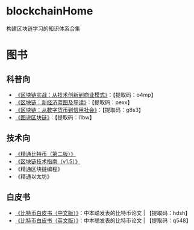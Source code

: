 # blockchainHome
构建区块链学习的知识体系合集

# 图书
## 科普向
- [《区块链实战：从技术创新到商业模式》](https://pan.baidu.com/s/1bRNKKNSMf9PiHnQFnT70ug)：【提取码：o4mp】
- [《区块链：新经济蓝图及导读》](https://pan.baidu.com/s/1hDSIESPRXLio5xxh9OeOAA)：【提取码：pexx】
- [《区块链：从数字货币到信用社会》](https://pan.baidu.com/s/1hZ1yOjWuO7rzkFAM2eFkhA)：【提取码：g8s3】
- [《图说区块链》](https://pan.baidu.com/s/1LglELnr19wdVyGCOQoUMZQ)：【提取码：l1bw】
## 技术向
- [《精通比特币（第二版）》](https://www.8btc.com/books/834/masterbitcoin2cn/_book/)
- [《区块链技术指南（v1.5）》](https://yeasy.gitbook.io/blockchain_guide/)
- 《精通区块链编程》
- 《精通以太坊》
## 白皮书
- [《比特币白皮书（中文版）》](https://pan.baidu.com/s/1VoCN2CmsIZZjDygNbkRjuQ)：中本聪发表的比特币论文 | 【提取码：hdsh】
- [《比特币白皮书（英文版）》](https://pan.baidu.com/s/1nD-S9n95Xstp0Bsw6v9Xig)：中本聪发表的比特币论文 | 【提取码：q548】
